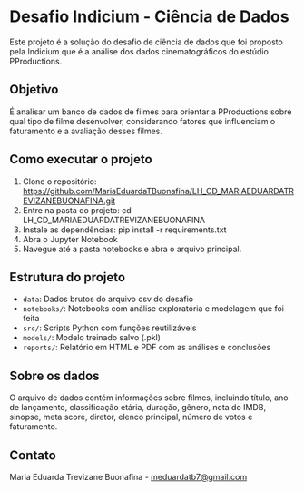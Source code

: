 # Desafio Indicium - Ciência de Dados

Este projeto é a solução do desafio de ciência de dados que foi proposto pela Indicium que é a análise dos dados cinematográficos do estúdio PProductions.

## Objetivo

É analisar um banco de dados de filmes para orientar a PProductions sobre qual tipo de filme desenvolver, considerando fatores que influenciam o faturamento e a avaliação desses filmes.

## Como executar o projeto

1. Clone o repositório:
   https://github.com/MariaEduardaTBuonafina/LH_CD_MARIAEDUARDATREVIZANEBUONAFINA.git
2. Entre na pasta do projeto:
   cd LH_CD_MARIAEDUARDATREVIZANEBUONAFINA
3. Instale as dependências:
   pip install -r requirements.txt
4. Abra o Jupyter Notebook
5. Navegue até a pasta notebooks e abra o arquivo principal.

## Estrutura do projeto

- `data`: Dados brutos do arquivo csv do desafio
- `notebooks/`: Notebooks com análise exploratória e modelagem que foi feita
- `src/`: Scripts Python com funções reutilizáveis
- `models/`: Modelo treinado salvo (.pkl)
- `reports/`: Relatório em HTML e PDF com as análises e conclusões

## Sobre os dados

O arquivo de dados contém informações sobre filmes, incluindo título, ano de lançamento, classificação etária, duração, gênero, nota do IMDB, sinopse, meta score, diretor, elenco principal, número de votos e faturamento.

## Contato

Maria Eduarda Trevizane Buonafina - meduardatb7@gmail.com